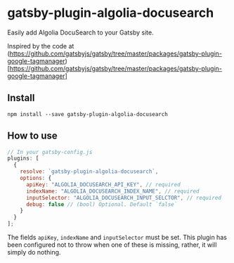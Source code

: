 # gatsby-plugin-algolia-docusearch

Easily add Algolia DocuSearch to your Gatsby site.

Inspired by the code at (https://github.com/gatsbyjs/gatsby/tree/master/packages/gatsby-plugin-google-tagmanager)[https://github.com/gatsbyjs/gatsby/tree/master/packages/gatsby-plugin-google-tagmanager]

## Install

`npm install --save gatsby-plugin-algolia-docusearch`

## How to use

```javascript
// In your gatsby-config.js
plugins: [
  {
    resolve: `gatsby-plugin-algolia-docusearch`,
    options: {
      apiKey: "ALGOLIA_DOCUSEARCH_API_KEY", // required
      indexName: "ALGOLIA_DOCUSEARCH_INDEX_NAME", // required
      inputSelector: "ALGOLIA_DOCUSEARCH_INPUT_SELCTOR", // required
      debug: false // (bool) Optional. Default `false`
    }
  }
];
```

The fields `apiKey`, `indexName` and `inputSelector` must be set. This plugin has been configured not to throw when one
of these is missing, rather, it will simply do nothing.
